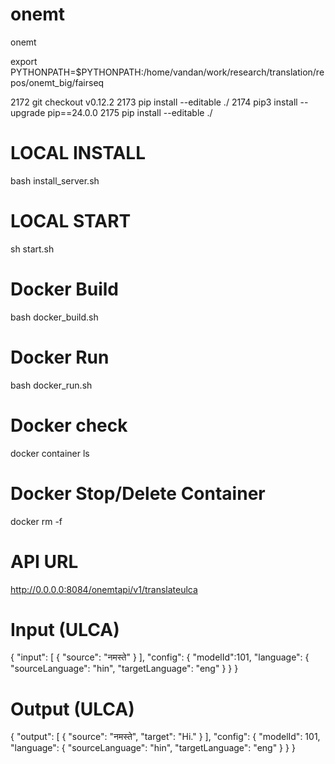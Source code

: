 # onemt
onemt

export PYTHONPATH=$PYTHONPATH:/home/vandan/work/research/translation/repos/onemt_big/fairseq

 2172  git checkout v0.12.2
 2173  pip install --editable ./
 2174  pip3 install --upgrade pip==24.0.0
 2175  pip install --editable ./



# LOCAL INSTALL

bash install_server.sh

# LOCAL START

sh start.sh

# Docker Build

bash docker_build.sh 

# Docker Run

bash docker_run.sh 

# Docker check

docker container ls

# Docker Stop/Delete Container

docker rm -f <container-id>



# API URL 

http://0.0.0.0:8084/onemtapi/v1/translateulca

# Input (ULCA)

{
    "input": [
        {
            "source": "नमस्ते"
        }
    ],
    "config": {
        "modelId":101,
        "language": {
            "sourceLanguage": "hin",
            "targetLanguage": "eng"
            }
    }
}

# Output (ULCA)

{
    "output": [
        {
            "source": "नमस्ते",
            "target": "Hi."
        }
    ],
    "config": {
        "modelId": 101,
        "language": {
            "sourceLanguage": "hin",
            "targetLanguage": "eng"
        }
    }
}
